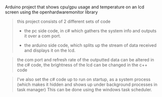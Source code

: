Arduino project that shows cpu/gpu usage and temperature on an lcd screen using the openhardwaremonitor library 

>this project consists of 2 different sets of code
>
>- the pc side code, in c# which gathers the system info and outputs it over a com port. 
>
>- the arduino side code, which splits up the stream of data received and displays it on the lcd.

> the com port and refresh rate of the outputted data can be altered in the c# code, the brightness of the lcd can be changed in the c++ code

>I've also set the c# code up to run on startup, as a system process 
>(which makes it hidden and shows up under background processes in task manager) 
>This can be done using the windows task scheduler.
